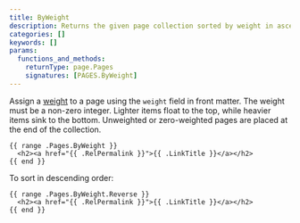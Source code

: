 ```yaml
---
title: ByWeight
description: Returns the given page collection sorted by weight in ascending order.
categories: []
keywords: []
params:
  functions_and_methods:
    returnType: page.Pages
    signatures: [PAGES.ByWeight]
---
```


Assign a [weight](g) to a page using the `weight` field in front matter. The weight must be a non-zero integer. Lighter items float to the top, while heavier items sink to the bottom. Unweighted or zero-weighted pages are placed at the end of the collection.

```go-html-template
{{ range .Pages.ByWeight }}
  <h2><a href="{{ .RelPermalink }}">{{ .LinkTitle }}</a></h2>
{{ end }}
```

To sort in descending order:

```go-html-template
{{ range .Pages.ByWeight.Reverse }}
  <h2><a href="{{ .RelPermalink }}">{{ .LinkTitle }}</a></h2>
{{ end }}
```
